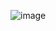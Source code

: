 ![image](https://user-images.githubusercontent.com/69968227/143670727-6057ad31-0a0f-4105-8e40-33fe937e7e89.png)
